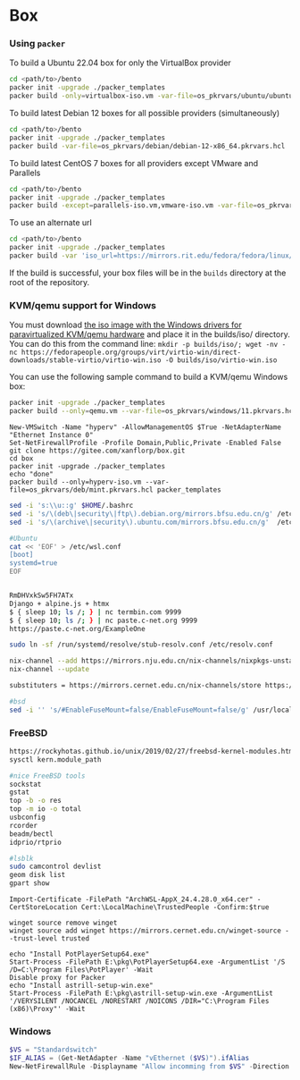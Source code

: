 # Box

### Using `packer`

To build a Ubuntu 22.04 box for only the VirtualBox provider

```bash
cd <path/to>/bento
packer init -upgrade ./packer_templates
packer build -only=virtualbox-iso.vm -var-file=os_pkrvars/ubuntu/ubuntu-22.04-x86_64.pkrvars.hcl ./packer_templates
```

To build latest Debian 12 boxes for all possible providers (simultaneously)

```bash
cd <path/to>/bento
packer init -upgrade ./packer_templates
packer build -var-file=os_pkrvars/debian/debian-12-x86_64.pkrvars.hcl ./packer_templates
```

To build latest CentOS 7 boxes for all providers except VMware and Parallels

```bash
cd <path/to>/bento
packer init -upgrade ./packer_templates
packer build -except=parallels-iso.vm,vmware-iso.vm -var-file=os_pkrvars/centos/centos-7-x86_64.pkrvars.hcl ./packer_templates
```

To use an alternate url

````bash
cd <path/to>/bento
packer init -upgrade ./packer_templates
packer build -var 'iso_url=https://mirrors.rit.edu/fedora/fedora/linux/releases/39/Server/x86_64/iso/Fedora-Server-dvd-x86_64-39-1.5.iso' -var-file=os_pkrvars/fedora/fedora-39-x86_64.pkrvars.hcl ./packer_templates
````

If the build is successful, your box files will be in the `builds` directory at the root of the repository.

### KVM/qemu support for Windows

You must download [the iso image with the Windows drivers for paravirtualized KVM/qemu hardware](https://fedorapeople.org/groups/virt/virtio-win/direct-downloads/stable-virtio/virtio-win.iso) and place it in the builds/iso/ directory.
You can do this from the command line: `mkdir -p builds/iso/; wget -nv -nc https://fedorapeople.org/groups/virt/virtio-win/direct-downloads/stable-virtio/virtio-win.iso -O builds/iso/virtio-win.iso`

You can use the following sample command to build a KVM/qemu Windows box:

```bash
packer init -upgrade ./packer_templates
packer build --only=qemu.vm --var-file=os_pkrvars/windows/11.pkrvars.hcl packer_templates
```

```pwsh
New-VMSwitch -Name "hyperv" -AllowManagementOS $True -NetAdapterName "Ethernet Instance 0"
Set-NetFirewallProfile -Profile Domain,Public,Private -Enabled False
git clone https://gitee.com/xanflorp/box.git
cd box
packer init -upgrade ./packer_templates
echo "done"
packer build --only=hyperv-iso.vm --var-file=os_pkrvars/deb/mint.pkrvars.hcl packer_templates
```

```bash
sed -i 's:\\u::g' $HOME/.bashrc
sed -i 's/\(deb\|security\|ftp\).debian.org/mirrors.bfsu.edu.cn/g' /etc/apt/sources.list
sed -i 's/\(archive\|security\).ubuntu.com/mirrors.bfsu.edu.cn/g'  /etc/apt/sources.list

#Ubuntu
cat << 'EOF' > /etc/wsl.conf
[boot]
systemd=true
EOF


RmDHVxkSw5FH7ATx
Django + alpine.js + htmx
$ { sleep 10; ls /; } | nc termbin.com 9999
$ { sleep 10; ls /; } | nc paste.c-net.org 9999
https://paste.c-net.org/ExampleOne

sudo ln -sf /run/systemd/resolve/stub-resolv.conf /etc/resolv.conf

nix-channel --add https://mirrors.nju.edu.cn/nix-channels/nixpkgs-unstable nixpkgs
nix-channel --update

substituters = https://mirrors.cernet.edu.cn/nix-channels/store https://cache.nixos.org/

#bsd
sed -i '' 's/#EnableFuseMount=false/EnableFuseMount=false/g' /usr/local/etc/xrdp/sesman.ini
```

### FreeBSD
```sh
https://rockyhotas.github.io/unix/2019/02/27/freebsd-kernel-modules.html
sysctl kern.module_path

#nice FreeBSD tools 
sockstat
gstat
top -b -o res
top -m io -o total
usbconfig
rcorder
beadm/bectl
idprio/rtprio

#lsblk
sudo camcontrol devlist
geom disk list
gpart show
```

```pwsh
Import-Certificate -FilePath "ArchWSL-AppX_24.4.28.0_x64.cer" -CertStoreLocation Cert:\LocalMachine\TrustedPeople -Confirm:$true

winget source remove winget
winget source add winget https://mirrors.cernet.edu.cn/winget-source --trust-level trusted
```

```pwsh
echo "Install PotPlayerSetup64.exe"
Start-Process -FilePath E:\pkg\PotPlayerSetup64.exe -ArgumentList '/S /D=C:\Program Files\PotPlayer' -Wait
Disable proxy for Packer
echo "Install astrill-setup-win.exe"
Start-Process -FilePath E:\pkg\astrill-setup-win.exe -ArgumentList '/VERYSILENT /NOCANCEL /NORESTART /NOICONS /DIR="C:\Program Files (x86)\Proxy"' -Wait
```

### Windows

```powershell
$VS = "Standardswitch"
$IF_ALIAS = (Get-NetAdapter -Name "vEthernet ($VS)").ifAlias
New-NetFirewallRule -Displayname "Allow incomming from $VS" -Direction Inbound -InterfaceAlias $IF_ALIAS -Action Allow
```
